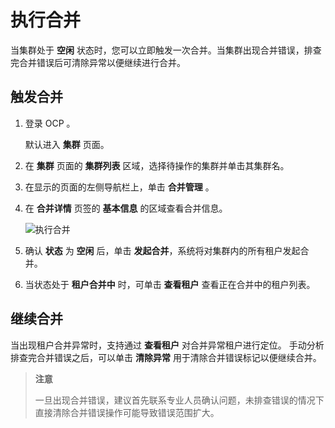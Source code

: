 # 执行合并

当集群处于 **空闲** 状态时，您可以立即触发一次合并。当集群出现合并错误，排查完合并错误后可清除异常以便继续进行合并。

## 触发合并

1. 登录 OCP 。

   默认进入 **集群** 页面。

2. 在 **集群** 页面的 **集群列表** 区域，选择待操作的集群并单击其集群名。

3. 在显示的页面的左侧导航栏上，单击 **合并管理** 。

4. 在 **合并详情** 页签的 **基本信息** 的区域查看合并信息。

   ![执行合并](https://obbusiness-private.oss-cn-shanghai.aliyuncs.com/doc/img/ocp/%E5%90%88%E5%B9%B6%E5%9F%BA%E6%9C%AC%E4%BF%A1%E6%81%AF1.png)

5. 确认 **状态** 为 **空闲** 后，单击 **发起合并**，系统将对集群内的所有租户发起合并。

6. 当状态处于 **租户合并中** 时，可单击 **查看租户** 查看正在合并中的租户列表。

## 继续合并

当出现租户合并异常时，支持通过 **查看租户** 对合并异常租户进行定位。
手动分析排查完合并错误之后，可以单击 **清除异常** 用于清除合并错误标记以便继续合并。

> **注意**
>
> 一旦出现合并错误，建议首先联系专业人员确认问题，未排查错误的情况下直接清除合并错误操作可能导致错误范围扩大。
